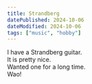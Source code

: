 ```yaml
---
title: Strandberg
datePublished: 2024-10-06
dateModified: 2024-10-06
tags: ["music", "hobby"]
---
```


I have a Strandberg guitar.  
It is pretty nice.  
Wanted one for a long time.  
Wao!